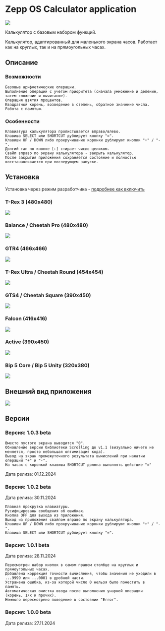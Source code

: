 # Zepp OS Calculator application

![](https://i.ibb.co/VpXkddg/icon.png)

Калькулятор с базовым набором функций.

Калькулятор, адаптированный для маленького экрана часов. Работает как на круглых, так и на прямоугольных часах.

## Описание

### Возможности

    Базовые арифметические операции.
    Выполнение операций с учетом приоритета (сначала умножение и деление, затем сложение и вычитание).
    Операция взятия процентов.
    Квадратный корень, возведение в степень, обратное значение числа.
    Работа с памятью.

### Особенности

    Клавиатура калькулятора пролистывается вправо/влево.
    Клавиша SELECT или SHORTCUT дублирует кнопку "=".
    Клавиши UP / DOWN либо прокручивание коронки дублируют кнопки "+" / "-".
    Долгий тап по кнопке [←] стирает число целиком.
    Свайп вправо по экрану калькулятора - закрыть калькулятор.
    После закрытия приложения сохраняется состояние и полностью восстанавливается при последующем запуске.

## Установка

Установка через режим разработчика - [подробнее как включить](https://4pda.to/forum/index.php?showtopic=1075239&view=findpost&p=125626228) 

### T-Rex 3 (480x480)

![](https://i.ibb.co/CsDcPJt/calc-r-MHS-480x480.png)

### Balance / Cheetah Pro (480x480)

![](https://i.ibb.co/KzrQMzX/calc-r-NXP-480x480.png)

### GTR4 (466x466)

![](https://i.ibb.co/0JjDjfR/calc-r-NXP-466x466.png)

### T-Rex Ultra / Cheetah Round (454x454)

![](https://i.ibb.co/Mg880W9/calc-r-NXP-454x454.png)

### GTS4 / Cheetah Square (390x450)

![](https://i.ibb.co/VVgmncZ/calc-s-Apollo-390x450.png)

### Falcon (416x416)

![](https://i.ibb.co/r0brmd2/calc-r-NXP-416x416.png)

### Active (390x450)

![](https://i.ibb.co/Zg8S5kR/calc-s-NXP-390x450.png)

### Bip 5 Core / Bip 5 Unity (320x380)

![](https://i.ibb.co/zXyQcmq/calc-s-Apollo-320x380.png)

## Внешний вид приложения

![](https://i.ibb.co/7rPgnfs/calc.jpg)

## Версии

### Версия: 1.0.3 beta

    Вместо пустого экрана выводится "0".
    Обновление версии библиотеки Scrolling до v1.1 (визуально ничего не меняется, просто небольшая оптимизация кода).
    Вывод на экран промежуточного результата вычислений при нажатии операций "+" и "-".
    На часах с коронкой клавиша SHORTCUT должна выполнять действие "="

Дата релиза: 01.12.2024

### Версия: 1.0.2 beta

Дата релиза: 30.11.2024

    Плавная прокрутка клавиатуры.
    Русифицированы сообщения об ошибках.
    Кнопка OFF для выхода из приложения.
    Выход из приложения свайпом вправо по экрану калькулятора.
    Клавиши UP / DOWN либо прокручивание коронки дублируют кнопки "+" / "-".
    Клавиша SELECT или SHORTCUT дублирует кнопку "=".

### Версия: 1.0.1 beta

Дата релиза: 28.11.2024

    Пересмотрен набор кнопок в самом правом столбце на круглых и прямоугольных часах.
    Добавлена коррекция точности вычисления, чтобы значения не уходили в ...9999 или ...0001 в дробной части.
    Устранена ошибка, из-за которой число 0 нельзя было поместить в память.
    Автоматическая очистка ввода после выполнения унарной операции (корень, 1/x и прочих).
    Немного пересмотрено поведение в состоянии "Error".

### Версия: 1.0.0 beta

Дата релиза: 27.11.2024
